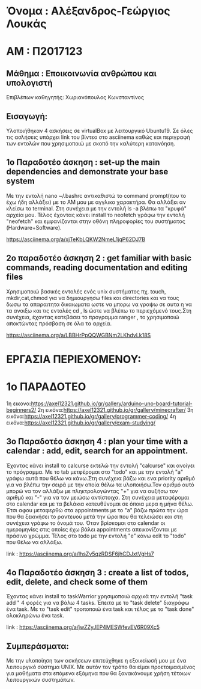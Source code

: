 # Όνομα : Αλέξανδρος-Γεώργιος Λουκάς
# ΑΜ : Π2017123
## Μάθημα : Εποικοινωνία ανθρώπου και υπολογιστή
Επιβλέπων καθηγητής: Χωριανόπουλος Κωνσταντίνος

## Εισαγωγή: 
Υλοποιήθηκαν 4 ασκήσεις σε virtualBox με λειτουργικό Ubuntu19.
Σε όλες τις ασλήσεις υπάρχει link του βίντεο στο asciinema 
καθώς και περιγραφή των εντολών που χρησιμοποιώ με σκοπό την καλύτερη κατανόηση.

## 1ο Παραδοτέο άσκηση : set-up the main dependencies and demonstrate your base system

Με την εντολή nano ~/.bashrc αντικαθιστώ το command prompt(που το έχω ήδη αλλάξει) με το ΑΜ μου με αγγλικο χαρακτήρα.
Θα αλλάξει αν κλείσω το terminal.
Στη συνέχεια με την εντολή ls -a βλέπω τα "κρυφά" αρχεία μου.
Τέλος έχοντας κάνει install το neofetch γράφω την εντολή "neofetch" και εμφανίζονται 
στην οθόνη πληροφορίες του συστήματος (Hardware+Software).

https://asciinema.org/a/xjTeKbLQKW2NmeL1jqP62DJ7B



## 2o παραδοτέο άσκηση 2 : get familiar with basic commands, reading documentation and editing files


Χρησιμοποιώ βασικές εντολές ενός unix συστήματος πχ. touch, mkdir,cat,chmod για να δημιουργησω files και directories και να τους δωσω
τα απαραιτητα δικαιωματα ωστε να μπορω να γραψω σε αυτα η να τα ανοιξω και τις εντολές cd , ls ώστε να βλέπω το περιεχόμενό τους.Στη 
συνέχεια, έχοντας κατεβάσει το προγραμμα ranger , το χρησιμοποιώ αποκτώντας πρόσβαση σε όλα τα αρχεία.


https://asciinema.org/a/LBBHrPpQQWGBNm2LKhdvLk18S


# ΕΡΓΑΣΙΑ ΠΕΡΙΕΧΟΜΕΝΟΥ:
# 1o ΠΑΡΑΔΟΤΕΟ

1η εικονα:https://axel12321.github.io/gr/gallery/arduino-uno-board-tutorial-beginners2/
2η εικόνα:https://axel12321.github.io/gr/gallery/minecrafter/
3η εικόνα:https://axel12321.github.io/gr/gallery/programmer-coding/
4η εικόνα:https://axel12321.github.io/gr/gallery/exam-studying/


## 3ο Παραδοτέο άσκηση 4 : plan your time with a calendar : add, edit, search for an appointment.

Έχοντας κάνει install το calcurse εκτελώ την εντολή "calcurse" και ανοίγει το πρόγραμμα.
Με το tab μετφέρομαι στο "todo" και με την εντολή "a" γράφω αυτά που θέλω να κάνω.Στη συνέχεια βάζω και ενα priority αριθμό 
για να βλέπω την σειρά με την οποία θέλω τα υλοποιήσω.Τον αριθμό αυτό μπορώ να τον αλλάξω με πληκτρολογώντας
"+" για να αυξήσω τον αριθμό και "-" για να τον μειώσω αντίστοιχα.
Στη συνέχεια μεταφέρομαι στο calendar και με τα βελάκια κατευθύνομαι σε όποια μερα η μήνα θέλω.
Έτσι αφου μεταφερθώ  στα appointments με το "a" βάζω πρώτα την ώρα που θα ξεκινήσει το ραντευού
μετά την ώρα που θα τελειώσει και στη συνέχεια γράφω το όνομά του.
Όταν βρίσκομαι στο calendar οι ημερομηνίες στις οποίες έχω βάλει appointments απεικονίζονται με πράσινο χρώμμα.
Τέλος στο todo με την εντολή "e" κάνω edit το "todo" που θέλω να αλλάξω.

link : https://asciinema.org/a/lhsZv5qzRDSF6jhCDJxtVgHs7

## 4o Παραδοτέο άσκηση 3 : create a list of todos, edit, delete, and check some of them

Έχοντας κάνει install το taskWarrior χρησιμοποιώ αρχικά την εντολή "task add " 4 φορές για να 
βάλω 4 tasks. Έπειτα με το "task delete"  διαγράφω ένα task. Με το "task edit"
τροποποιώ ένα task και τέλος με το "task done" ολοκληρώνω ένα task.

link : https://asciinema.org/a/jwZZyJEP4MESWfevEV6R09Xc5


## Συμπεράσματα: 
Με την υλοποίηση των ασκήσεων επιτεύχθηκε η εξοικείωσή μου με 
ένα λειτουργικό σύστημα UNIX. Με αυτόν τον τρόπο θα είμαι προετοιμασμένος για 
μαθήματα στα επόμενα εξάμηνα που θα ξανακάνουμε χρήση τέτοιων λειτουργικών
συστημάτων.
